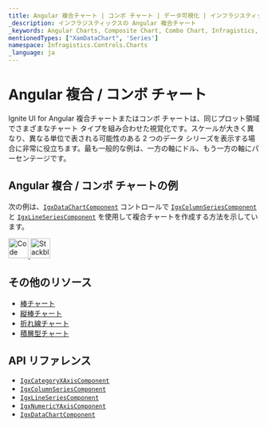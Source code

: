 ```yaml
---
title: Angular 複合チャート | コンボ チャート | データ可視化 | インフラジスティックス
_description: インフラジスティックスの Angular 複合チャート
_keywords: Angular Charts, Composite Chart, Combo Chart, Infragistics, Angular チャート, 複合チャート, コンボ チャート, インフラジスティックス
mentionedTypes: ["XamDataChart", 'Series']
namespace: Infragistics.Controls.Charts
_language: ja
---
```


# Angular 複合 / コンボ チャート

Ignite UI for Angular 複合チャートまたはコンボ チャートは、同じプロット領域でさまざまなチャート タイプを組み合わせた視覚化です。スケールが大きく異なり、異なる単位で表される可能性のある 2 つのデータ シリーズを表示する場合に非常に役立ちます。最も一般的な例は、一方の軸にドル、もう一方の軸にパーセンテージです。

## Angular 複合 / コンボ チャートの例

次の例は、[`IgxDataChartComponent`]({environment:dvApiBaseUrl}/products/ignite-ui-angular/api/docs/typescript/latest/classes/igxdatachartcomponent.html) コントロールで [`IgxColumnSeriesComponent`]({environment:dvApiBaseUrl}/products/ignite-ui-angular/api/docs/typescript/latest/classes/igxcolumnseriescomponent.html) と [`IgxLineSeriesComponent`]({environment:dvApiBaseUrl}/products/ignite-ui-angular/api/docs/typescript/latest/classes/igxlineseriescomponent.html) を使用して複合チャートを作成する方法を示しています。

<code-view style="height: 600px"
           data-demos-base-url="{environment:dvDemosBaseUrl}"
           iframe-src="{environment:dvDemosBaseUrl}/charts/data-chart-composite-chart"
           github-src="charts/data-chart/composite-chart"
           alt="Angular 複合チャートの例" >
</code-view>

<html lang="en" xmlns="http://www.w3.org/1999/xhtml">
    <body>
      <a target="_blank" href="https://codesandbox.io/s/github/IgniteUI/igniteui-angular-examples/tree/master/samples/charts/data-chart/composite-chart?fontsize=14&hidenavigation=1&theme=dark&view=preview&file=/src/app.component.html" rel="noopener noreferrer">
            <img height="40px" style="border-radius: 0rem; max-width: 100%;" alt="Code Sandbox" src="https://static.infragistics.com/xplatform/images/browsers/open-sandbox.png"/>
        </a>
        <a target="_blank" href="https://stackblitz.com/github/IgniteUI/igniteui-angular-examples/tree/master/samples/charts/data-chart/composite-chart?file=src%2Fapp.component.html" rel="noopener noreferrer">
            <img height="40px" style="border-radius: 0rem; max-width: 100%;" alt="Stackblitz" src="https://static.infragistics.com/xplatform/images/browsers/open-stackblitz.png"/>
        </a>
    </body>
</html>

<div class="divider--half"></div>

## その他のリソース

-   [棒チャート](bar-chart.md)
-   [縦棒チャート](column-chart.md)
    <!-- - - [ガント チャート](gantt-chart.md) -->
-   [折れ線チャート](line-chart.md)
-   [積層型チャート](stacked-chart.md)

## API リファレンス

-   [`IgxCategoryXAxisComponent`]({environment:dvApiBaseUrl}/products/ignite-ui-angular/api/docs/typescript/latest/classes/igxcategoryxaxiscomponent.html)
-   [`IgxColumnSeriesComponent`]({environment:dvApiBaseUrl}/products/ignite-ui-angular/api/docs/typescript/latest/classes/igxcolumnseriescomponent.html)
-   [`IgxLineSeriesComponent`]({environment:dvApiBaseUrl}/products/ignite-ui-angular/api/docs/typescript/latest/classes/igxlineseriescomponent.html)
-   [`IgxNumericYAxisComponent`]({environment:dvApiBaseUrl}/products/ignite-ui-angular/api/docs/typescript/latest/classes/igxnumericyaxiscomponent.html)
-   [`IgxDataChartComponent`]({environment:dvApiBaseUrl}/products/ignite-ui-angular/api/docs/typescript/latest/classes/igxdatachartcomponent.html)
